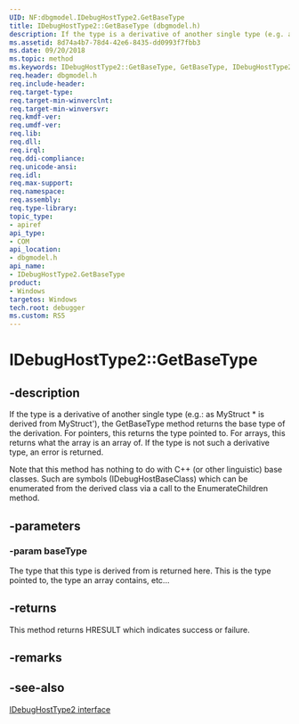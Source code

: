 ```yaml
---
UID: NF:dbgmodel.IDebugHostType2.GetBaseType
title: IDebugHostType2::GetBaseType (dbgmodel.h)
description: If the type is a derivative of another single type (e.g. as MyStruct * is derived from MyStruct'), the GetBaseType method returns the base type of the derivation.
ms.assetid: 8d74a4b7-78d4-42e6-8435-dd0993f7fbb3
ms.date: 09/20/2018
ms.topic: method
ms.keywords: IDebugHostType2::GetBaseType, GetBaseType, IDebugHostType2.GetBaseType, IDebugHostType2::GetBaseType, IDebugHostType2.GetBaseType
req.header: dbgmodel.h
req.include-header:
req.target-type:
req.target-min-winverclnt:
req.target-min-winversvr:
req.kmdf-ver:
req.umdf-ver:
req.lib:
req.dll:
req.irql: 
req.ddi-compliance:
req.unicode-ansi:
req.idl:
req.max-support:
req.namespace:
req.assembly:
req.type-library: 
topic_type: 
- apiref
api_type: 
- COM
api_location: 
- dbgmodel.h
api_name: 
- IDebugHostType2.GetBaseType
product:
- Windows
targetos: Windows
tech.root: debugger
ms.custom: RS5
---
```


# IDebugHostType2::GetBaseType


## -description

If the type is a derivative of another single type (e.g.: as MyStruct * is derived from MyStruct'), the GetBaseType method returns the base type of the derivation. For pointers, this returns the type pointed to. For arrays, this returns what the array is an array of. If the type is not such a derivative type, an error is returned. 

Note that this method has nothing to do with C++ (or other linguistic) base classes. Such are symbols (IDebugHostBaseClass) which can be enumerated from the derived class via a call to the EnumerateChildren method. 

## -parameters

### -param baseType
The type that this type is derived from is returned here. This is the type pointed to, the type an array contains, etc...



## -returns
This method returns HRESULT which indicates success or failure.

## -remarks

## -see-also
[IDebugHostType2 interface](nn-dbgmodel-idebughosttype2.md)
